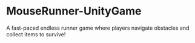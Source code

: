 # MouseRunner-UnityGame
A fast-paced endless runner game where players navigate obstacles and collect items to survive!
